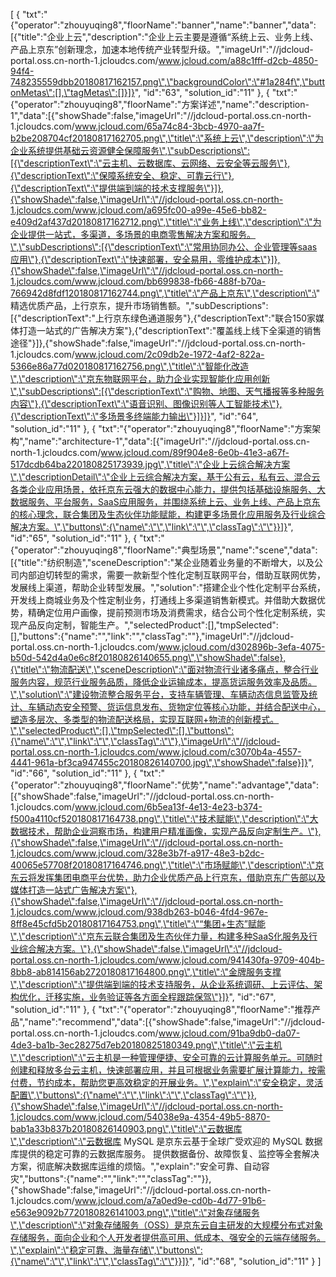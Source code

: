 [
	{
		"txt":"{\"operator\":\"zhouyuqing8\",\"floorName\":\"banner\",\"name\":\"banner\",\"data\":[{\"title\":\"企业上云\",\"description\":\"企业上云主要是遵循“系统上云、业务上线、产品上京东”创新理念，加速本地传统产业转型升级。\",\"imageUrl\":\"//jdcloud-portal.oss.cn-north-1.jcloudcs.com/www.jcloud.com/a88c1fff-d2cb-4850-94f4-748235559dbb20180817162157.png\",\"backgroundColor\":\"#1a284f\",\"buttonMetas\":[],\"tagMetas\":[]}]}",
		"id":"63",
		"solution_id":"11"
	},
	{
		"txt":"{\"operator\":\"zhouyuqing8\",\"floorName\":\"方案详述\",\"name\":\"description-1\",\"data\":[{\"showShade\":false,\"imageUrl\":\"//jdcloud-portal.oss.cn-north-1.jcloudcs.com/www.jcloud.com/65a74c84-3bcb-4970-aa7f-b2be208704cf20180817162705.png\",\"title\":\"系统上云\",\"description\":\"为企业系统提供基础云资源健全保障服务\",\"subDescriptions\":[{\"descriptionText\":\"云主机、云数据库、云网络、云安全等云服务\"},{\"descriptionText\":\"保障系统安全、稳定、可靠云行\"},{\"descriptionText\":\"提供端到端的技术支撑服务\"}]},{\"showShade\":false,\"imageUrl\":\"//jdcloud-portal.oss.cn-north-1.jcloudcs.com/www.jcloud.com/a695fc00-a99e-45e6-bb82-e409d2af437d20180817162712.png\",\"title\":\"业务上线\",\"description\":\"为企业提供一站式，多渠道，多场景的电商零售解决方案和服务。\",\"subDescriptions\":[{\"descriptionText\":\"常用协同办公、企业管理等saas应用\"},{\"descriptionText\":\"快速部署，安全易用，零维护成本\"}]},{\"showShade\":false,\"imageUrl\":\"//jdcloud-portal.oss.cn-north-1.jcloudcs.com/www.jcloud.com/bb699838-fb66-488f-b70a-766942d8fdf120180817162744.png\",\"title\":\"产品上京东\",\"description\":\" 精选优质产品，上行京东，提升市场销售额。\",\"subDescriptions\":[{\"descriptionText\":\"上行京东绿色通道服务\"},{\"descriptionText\":\"联合150家媒体打造一站式的广告解决方案\"},{\"descriptionText\":\"覆盖线上线下全渠道的销售途径\"}]},{\"showShade\":false,\"imageUrl\":\"//jdcloud-portal.oss.cn-north-1.jcloudcs.com/www.jcloud.com/2c09db2e-1972-4af2-822a-5366e86a77d020180817162756.png\",\"title\":\"智能化改造\",\"description\":\"京东物联网平台，助力企业实现智能化应用创新\",\"subDescriptions\":[{\"descriptionText\":\"购物、地图、天气播报等多种服务内容\"},{\"descriptionText\":\"语音识别、图像识别等人工智能技术\"},{\"descriptionText\":\"多场景多终端能力输出\"}]}]}",
		"id":"64",
		"solution_id":"11"
	},
	{
		"txt":"{\"operator\":\"zhouyuqing8\",\"floorName\":\"方案架构\",\"name\":\"architecture-1\",\"data\":[{\"imageUrl\":\"//jdcloud-portal.oss.cn-north-1.jcloudcs.com/www.jcloud.com/89f904e8-6e0b-41e3-a67f-517dcdb64ba220180825173939.jpg\",\"title\":\"企业上云综合解决方案\",\"descriptionDetail\":\"企业上云综合解决方案，基于公有云，私有云、混合云各类企业应用场景，依托京东云强大的数据中心能力，提供包括基础设施服务、大数据服务、平台服务，SaaS应用服务，并围绕系统上云、业务上线、产品上京东的核心理念，联合集团及生态伙伴功能赋能，构建更多场景化应用服务及行业综合解决方案。\",\"buttons\":{\"name\":\"\",\"link\":\"\",\"classTag\":\"\"}}]}",
		"id":"65",
		"solution_id":"11"
	},
	{
		"txt":"{\"operator\":\"zhouyuqing8\",\"floorName\":\"典型场景\",\"name\":\"scene\",\"data\":[{\"title\":\"纺织制造\",\"sceneDescription\":\"某企业随着业务量的不断增大，以及公司内部迫切转型的需求，需要一款新型个性化定制互联网平台，借助互联网优势，发展线上渠道，帮助企业转型发展。\",\"solution\":\"搭建企业个性化定制平台系统，开发线上商城业务及个性定制业务，打通线上多渠道销售新模式。并借助大数据优势，精确定位用户画像，提前预测市场及消费需求，结合公司个性化定制系统，实现产品反向定制，智能生产。\",\"selectedProduct\":[],\"tmpSelected\":[],\"buttons\":{\"name\":\"\",\"link\":\"\",\"classTag\":\"\"},\"imageUrl\":\"//jdcloud-portal.oss.cn-north-1.jcloudcs.com/www.jcloud.com/d302896b-3efa-4075-b50d-542d4a0e6c8f20180826140655.png\",\"showShade\":false},{\"title\":\"物流配送\",\"sceneDescription\":\"面对物流行业诸多痛点，整合行业服务内容，规范行业服务品质，降低企业运输成本，提高货运服务效率及品质。\",\"solution\":\"建设物流整合服务平台，支持车辆管理、车辆动态信息监管及统计、车辆动态安全预警、货运信息发布、货物定位等核心功能，并结合配送中心，塑造多层次、多类型的物流配送格局，实现互联网+物流的创新模式。\",\"selectedProduct\":[],\"tmpSelected\":[],\"buttons\":{\"name\":\"\",\"link\":\"\",\"classTag\":\"\"},\"imageUrl\":\"//jdcloud-portal.oss.cn-north-1.jcloudcs.com/www.jcloud.com/c3070b4a-4557-4441-961a-bf3ca947455c20180826140700.jpg\",\"showShade\":false}]}",
		"id":"66",
		"solution_id":"11"
	},
	{
		"txt":"{\"operator\":\"zhouyuqing8\",\"floorName\":\"优势\",\"name\":\"advantage\",\"data\":[{\"showShade\":false,\"imageUrl\":\"//jdcloud-portal.oss.cn-north-1.jcloudcs.com/www.jcloud.com/6b5ea13f-4e13-4e23-b374-f500a4110cf520180817164738.png\",\"title\":\"技术赋能\",\"description\":\"大数据技术，帮助企业洞察市场，构建用户精准画像，实现产品反向定制生产。\"},{\"showShade\":false,\"imageUrl\":\"//jdcloud-portal.oss.cn-north-1.jcloudcs.com/www.jcloud.com/328e3b7f-a917-48e3-b2dc-40065e57708f20180817164746.png\",\"title\":\"市场赋能\",\"description\":\"京东云将发挥集团电商平台优势，助力企业优质产品上行京东，借助京东广告部以及媒体打造一站式广告解决方案\"},{\"showShade\":false,\"imageUrl\":\"//jdcloud-portal.oss.cn-north-1.jcloudcs.com/www.jcloud.com/938db263-b046-4fd4-967e-8ff8e45cfd5b20180817164753.png\",\"title\":\"“集团+生态”赋能\",\"description\":\"京东云联合集团及生态伙伴力量，构建多种SaaS化服务及行业综合解决方案。\"},{\"showShade\":false,\"imageUrl\":\"//jdcloud-portal.oss.cn-north-1.jcloudcs.com/www.jcloud.com/941430fa-9709-404b-8bb8-ab814156ab2720180817164800.png\",\"title\":\"金牌服务支撑\",\"description\":\"提供端到端的技术支持服务，从企业系统调研、上云评估、架构优化，迁移实施，业务验证等各方面全程跟踪保驾\"}]}",
		"id":"67",
		"solution_id":"11"
	},
	{
		"txt":"{\"operator\":\"zhouyuqing8\",\"floorName\":\"推荐产品\",\"name\":\"recommend\",\"data\":[{\"showShade\":false,\"imageUrl\":\"//jdcloud-portal.oss.cn-north-1.jcloudcs.com/www.jcloud.com/91ba9db0-da07-4de3-ba1b-3ec28275d7eb20180825180349.png\",\"title\":\"云主机\",\"description\":\"云主机是一种管理便捷、安全可靠的云计算服务单元。可随时创建和释放多台云主机，快速部署应用，并且可根据业务需要扩展计算能力，按需付费，节约成本，帮助您更高效稳定的开展业务。\",\"explain\":\"安全稳定，灵活配置\",\"buttons\":{\"name\":\"\",\"link\":\"\",\"classTag\":\"\"}},{\"showShade\":false,\"imageUrl\":\"//jdcloud-portal.oss.cn-north-1.jcloudcs.com/www.jcloud.com/54038e9a-4354-49b5-8870-bab1a33b837b20180826140903.png\",\"title\":\"云数据库\",\"description\":\"云数据库 MySQL 是京东云基于全球广受欢迎的 MySQL 数据库提供的稳定可靠的云数据库服务。 提供数据备份、故障恢复、监控等全套解决方案，彻底解决数据库运维的烦恼。\",\"explain\":\"安全可靠、自动容灾\",\"buttons\":{\"name\":\"\",\"link\":\"\",\"classTag\":\"\"}},{\"showShade\":false,\"imageUrl\":\"//jdcloud-portal.oss.cn-north-1.jcloudcs.com/www.jcloud.com/a7a0ed9e-cd0b-4d77-91b6-e563e9092b7720180826141003.png\",\"title\":\"对象存储服务\",\"description\":\"对象存储服务（OSS）是京东云自主研发的大规模分布式对象存储服务，面向企业和个人开发者提供高可用、低成本、强安全的云端存储服务。\",\"explain\":\"稳定可靠、海量存储\",\"buttons\":{\"name\":\"\",\"link\":\"\",\"classTag\":\"\"}}]}",
		"id":"68",
		"solution_id":"11"
	}
]